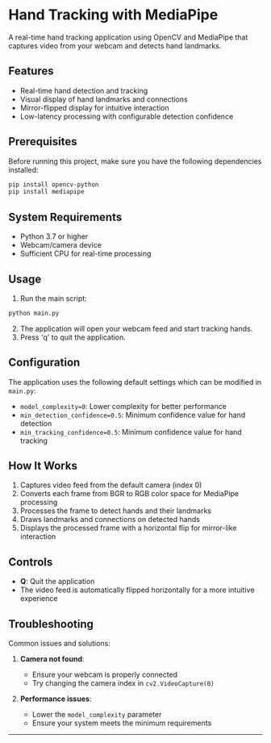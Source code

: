 # Hand Tracking with MediaPipe

A real-time hand tracking application using OpenCV and MediaPipe that captures video from your webcam and detects hand landmarks.

## Features

- Real-time hand detection and tracking
- Visual display of hand landmarks and connections
- Mirror-flipped display for intuitive interaction
- Low-latency processing with configurable detection confidence

## Prerequisites

Before running this project, make sure you have the following dependencies installed:

```bash
pip install opencv-python
pip install mediapipe
```

## System Requirements

- Python 3.7 or higher
- Webcam/camera device
- Sufficient CPU for real-time processing


## Usage

1. Run the main script:
```bash
python main.py
```

2. The application will open your webcam feed and start tracking hands.
3. Press 'q' to quit the application.

## Configuration

The application uses the following default settings which can be modified in `main.py`:

- `model_complexity=0`: Lower complexity for better performance
- `min_detection_confidence=0.5`: Minimum confidence value for hand detection
- `min_tracking_confidence=0.5`: Minimum confidence value for hand tracking

## How It Works

1. Captures video feed from the default camera (index 0)
2. Converts each frame from BGR to RGB color space for MediaPipe processing
3. Processes the frame to detect hands and their landmarks
4. Draws landmarks and connections on detected hands
5. Displays the processed frame with a horizontal flip for mirror-like interaction

## Controls

- **Q**: Quit the application
- The video feed is automatically flipped horizontally for a more intuitive experience

## Troubleshooting

Common issues and solutions:

1. **Camera not found**: 
   - Ensure your webcam is properly connected
   - Try changing the camera index in `cv2.VideoCapture(0)`

2. **Performance issues**:
   - Lower the `model_complexity` parameter
   - Ensure your system meets the minimum requirements

---
